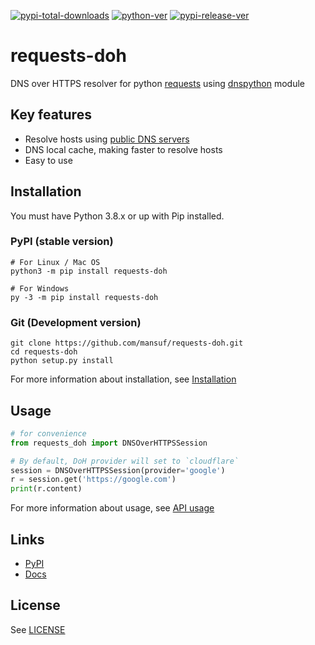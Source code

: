 [![pypi-total-downloads](https://img.shields.io/pypi/dm/requests-doh?label=DOWNLOADS&style=for-the-badge)](https://pypi.org/project/requests-doh)
[![python-ver](https://img.shields.io/pypi/pyversions/requests-doh?style=for-the-badge)](https://pypi.org/project/requests-doh)
[![pypi-release-ver](https://img.shields.io/pypi/v/requests-doh?style=for-the-badge)](https://pypi.org/project/requests-doh)

# requests-doh

DNS over HTTPS resolver for python [requests](https://github.com/psf/requests) using [dnspython](https://github.com/rthalley/dnspython) module

## Key features

- Resolve hosts using [public DNS servers](https://adguard-dns.io/kb/general/dns-providers)
- DNS local cache, making faster to resolve hosts
- Easy to use

## Installation

You must have Python 3.8.x or up with Pip installed.

### PyPI (stable version)

```shell
# For Linux / Mac OS
python3 -m pip install requests-doh

# For Windows
py -3 -m pip install requests-doh
```

### Git (Development version)

```shell
git clone https://github.com/mansuf/requests-doh.git
cd requests-doh
python setup.py install
```

For more information about installation, see [Installation](https://requests-doh.mansuf.link/en/stable/installation.html)

## Usage

```python
# for convenience
from requests_doh import DNSOverHTTPSSession

# By default, DoH provider will set to `cloudflare`
session = DNSOverHTTPSSession(provider='google')
r = session.get('https://google.com')
print(r.content)
```

For more information about usage, see [API usage](https://requests-doh.mansuf.link/en/stable/api_usage.html)

## Links

- [PyPI](https://pypi.org/project/requests-doh/)
- [Docs](https://requests-doh.mansuf.link/)

## License

See [LICENSE](https://github.com/mansuf/requests-doh/blob/main/LICENSE)
